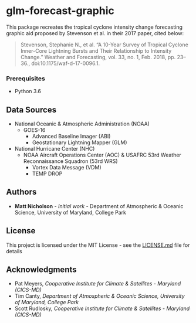 # glm-forecast-graphic

This package recreates the tropical cyclone intensity change forecasting graphic aid proposed by Stevenson et al. in their 2017 paper, cited below:

> Stevenson, Stephanie N., et al. “A 10-Year Survey of Tropical Cyclone Inner-Core Lightning Bursts and Their Relationship to Intensity      Change.” Weather and Forecasting, vol. 33, no. 1, Feb. 2018, pp. 23–36., doi:10.1175/waf-d-17-0096.1.


### Prerequisites
* Python 3.6


## Data Sources
- National Oceanic & Atmospheric Administration (NOAA)
  - GOES-16
    - Advanced Baseline Imager (ABI)
    - Geostationary Lightning Mapper (GLM)
- National Hurricane Center (NHC)
  - NOAA Aircraft Operations Center (AOC) & USAFRC 53rd Weather Reconnaissance Squadron (53rd WRS)
    - Vortex Data Message (VDM) 
    - TEMP DROP


## Authors

* **Matt Nicholson** - *Initial work* - Department of Atmospheric & Oceanic Science, University of Maryland, College Park


## License

This project is licensed under the MIT License - see the [LICENSE.md](LICENSE.md) file for details


## Acknowledgments

* Pat Meyers, *Cooperative Institute for Climate & Satellites - Maryland (CICS-MD)*
* Tim Canty, *Department of Atmospheric & Oceanic Science, University of Maryland, College Park*
* Scott Rudlosky, *Cooperative Institute for Climate & Satellites - Maryland (CICS-MD)*
